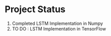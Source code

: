 # Project Status

1. Completed LSTM Implementation in Numpy
2. TO DO : LSTM Implementation in TensorFlow